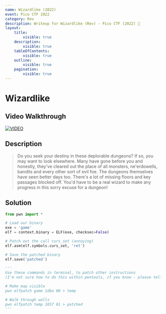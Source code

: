 ```yaml
---
name: Wizardlike (2022)
event: Pico CTF 2022
category: Rev
description: Writeup for Wizardlike (Rev) - Pico CTF (2022) 💜
layout:
    title:
        visible: true
    description:
        visible: true
    tableOfContents:
        visible: true
    outline:
        visible: true
    pagination:
        visible: true
---
```


# Wizardlike

## Video Walkthrough

[![VIDEO](https://img.youtube.com/vi/l6Lt1sWZOUU/0.jpg)](https://youtu.be/l6Lt1sWZOUU?t=1101 "Pico CTF 2022: Wizardlike")

## Description

> Do you seek your destiny in these deplorable dungeons? If so, you may want to look elsewhere. Many have gone before you and honestly, they've cleared out the place of all monsters, ne'erdowells, bandits and every other sort of evil foe. The dungeons themselves have seen better days too. There's a lot of missing floors and key passages blocked off. You'd have to be a real wizard to make any progress in this sorry excuse for a dungeon!

## Solution

```py
from pwn import *

# Load our binary
exe = 'game'
elf = context.binary = ELF(exe, checksec=False)

# Patch out the call curs_set (annoying)
elf.asm(elf.symbols.curs_set, 'ret')

# Save the patched binary
elf.save('patched')

'''
Use these commands in terminal, to patch other instructions
(I'm not sure how to do this within pwntools, if you know - please tell me xD)

# Make map visible
pwn elfpatch game 1dba 00 > temp

# Walk through walls
pwn elfpatch temp 1657 01 > patched
'''
```
